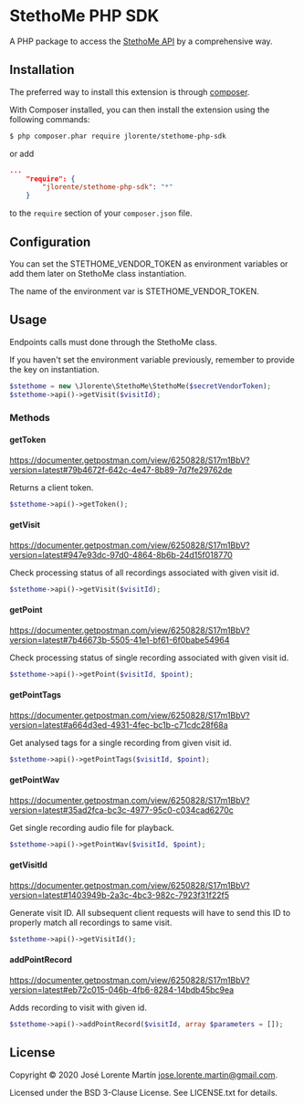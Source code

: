 StethoMe PHP SDK
=============
A PHP package to access the [StethoMe API](https://stethome.me/docs/api) by a comprehensive way.

## Installation

The preferred way to install this extension is through [composer](http://getcomposer.org/download/).

With Composer installed, you can then install the extension using the following commands:

```bash
$ php composer.phar require jlorente/stethome-php-sdk
```

or add 

```json
...
    "require": {
        "jlorente/stethome-php-sdk": "*"
    }
```

to the ```require``` section of your `composer.json` file.

## Configuration

You can set the STETHOME_VENDOR_TOKEN as environment variables or add them later 
on StethoMe class instantiation.

The name of the environment var is STETHOME_VENDOR_TOKEN.

## Usage

Endpoints calls must done through the StethoMe class.

If you haven't set the environment variable previously, remember to provide the 
key on instantiation.

```php
$stethome = new \Jlorente\StethoMe\StethoMe($secretVendorToken);
$stethome->api()->getVisit($visitId);
```

### Methods

#### getToken

https://documenter.getpostman.com/view/6250828/S17m1BbV?version=latest#79b4672f-642c-4e47-8b89-7d7fe29762de

Returns a client token.

```php
$stethome->api()->getToken();
```

#### getVisit

https://documenter.getpostman.com/view/6250828/S17m1BbV?version=latest#947e93dc-97d0-4864-8b6b-24d15f018770

Check processing status of all recordings associated with given visit id.

```php
$stethome->api()->getVisit($visitId);
```

#### getPoint

https://documenter.getpostman.com/view/6250828/S17m1BbV?version=latest#7b46673b-5505-41e1-bf61-6f0babe54964

Check processing status of single recording associated with given visit id.

```php
$stethome->api()->getPoint($visitId, $point);
```

#### getPointTags

https://documenter.getpostman.com/view/6250828/S17m1BbV?version=latest#a664d3ed-4931-4fec-bc1b-c71cdc28f68a

Get analysed tags for a single recording from given visit id.

```php
$stethome->api()->getPointTags($visitId, $point);
```

#### getPointWav

https://documenter.getpostman.com/view/6250828/S17m1BbV?version=latest#35ad2fca-bc3c-4977-95c0-c034cad6270c

Get single recording audio file for playback.

```php
$stethome->api()->getPointWav($visitId, $point);
```

#### getVisitId

https://documenter.getpostman.com/view/6250828/S17m1BbV?version=latest#1403949b-2a3c-4bc3-982c-7923f31f22f5

Generate visit ID. All subsequent client requests will have to send this ID to properly match all recordings to same visit.

```php
$stethome->api()->getVisitId();
```

#### addPointRecord

https://documenter.getpostman.com/view/6250828/S17m1BbV?version=latest#eb72c015-046b-4fb6-8284-14bdb45bc9ea

Adds recording to visit with given id.

```php
$stethome->api()->addPointRecord($visitId, array $parameters = []);
```

## License 
Copyright &copy; 2020 José Lorente Martín <jose.lorente.martin@gmail.com>.

Licensed under the BSD 3-Clause License. See LICENSE.txt for details.
